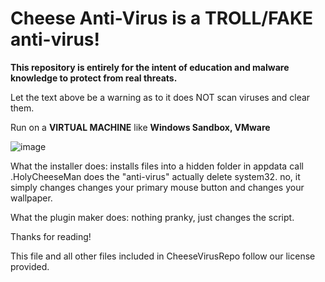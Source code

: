 # Cheese Anti-Virus is a TROLL/FAKE anti-virus!

**This repository is entirely for the intent of education and malware knowledge to protect from real threats.**

Let the text above be a warning as to it does NOT scan viruses and clear them.

Run on a **VIRTUAL MACHINE** like **Windows Sandbox, VMware**

![image](https://github.com/user-attachments/assets/d18ca018-805a-4ee0-935f-c0b20aacbfe6)

What the installer does: installs files into a hidden folder in appdata call .HolyCheeseMan
does the "anti-virus" actually delete system32. no, it simply changes changes your primary mouse button and changes your wallpaper.

What the plugin maker does: nothing pranky, just changes the script.

Thanks for reading!

This file and all other files included in CheeseVirusRepo follow our license provided.
